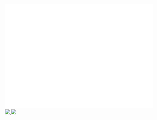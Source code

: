 <span style="float: left; margin-right: 18px">

<a href="https://codeforces.com/profile/jbhus">
  <img src="https://raw.githubusercontent.com/CodeCamper-Sub/cf-stats/main/output/light_card.svg" />
</a>

</span>

<span style="margin-top: 5px;">

<span width="width: 350px;">
<a href="https://atcoder.jp/users/jbhus" style="margin-top: 5px;">
  <img src="https://img.shields.io/endpoint?url=https%3A%2F%2Fatcoder-badges.now.sh%2Fapi%2Fatcoder%2Fjson%2Fjbhus" />
</a>
<span/>

<a href="https://solved.ac/gksrudtn99">
  <img src="http://mazassumnida.wtf/api/v2/generate_badge?boj=gksrudtn99" />
</a>

</span>